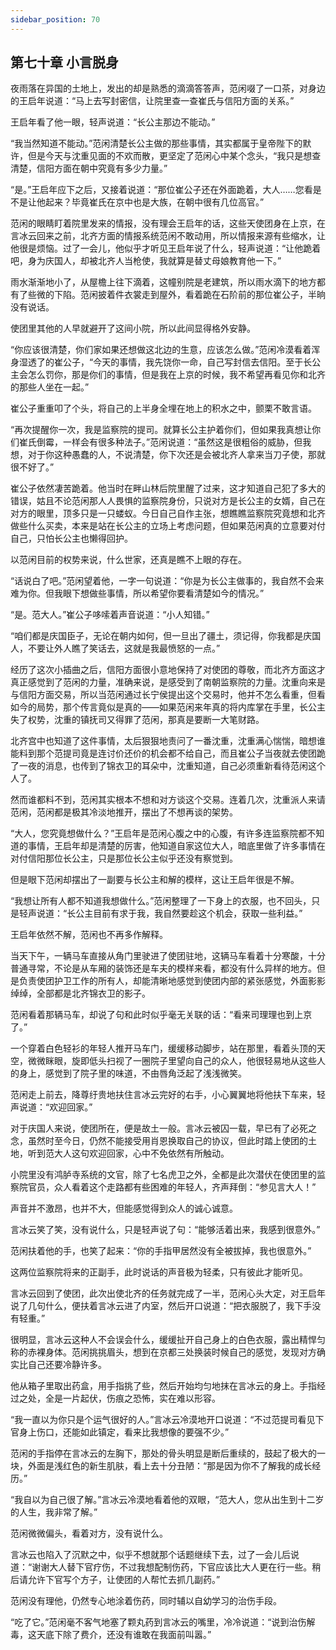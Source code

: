 ```yaml
---
sidebar_position: 70
---
```


## 第七十章 **小言脱身**

夜雨落在异国的土地上，发出的却是熟悉的滴滴答答声，范闲啜了一口茶，对身边的王启年说道：“马上去写封密信，让院里查一查崔氏与信阳方面的关系。”

王启年看了他一眼，轻声说道：“长公主那边不能动。”

“我当然知道不能动。”范闲清楚长公主做的那些事情，其实都属于皇帝陛下的默许，但是今天与沈重见面的不欢而散，更坚定了范闲心中某个念头，“我只是想查清楚，信阳方面在朝中究竟有多少力量。”

“是。”王启年应下之后，又接着说道：“那位崔公子还在外面跪着，大人……您看是不是让他起来？毕竟崔氏在京中也是大族，在朝中很有几位高官。”

范闲的眼睛盯着院里发来的情报，没有理会王启年的话，这些天使团身在上京，在言冰云回来之前，北齐方面的情报系统范闲不敢动用，所以情报来源有些缩水，让他很是烦恼。过了一会儿，他似乎才听见王启年说了什么，轻声说道：“让他跪着吧，身为庆国人，却被北齐人当枪使，我就算是替丈母娘教育他一下。”

雨水渐渐地小了，从屋檐上往下滴着，这幢别院是老建筑，所以雨水滴下的地方都有了些微的下陷。范闲披着件衣裳走到屋外，看着跪在石阶前的那位崔公子，半晌没有说话。

使团里其他的人早就避开了这间小院，所以此间显得格外安静。

“你应该很清楚，你们家如果还想做这北边的生意，应该怎么做。”范闲冷漠看着浑身湿透了的崔公子，“今天的事情，我先饶你一命，自己写封信去信阳。至于长公主会怎么罚你，那是你们的事情，但是我在上京的时候，我不希望再看见你和北齐的那些人坐在一起。”

崔公子重重叩了个头，将自己的上半身全埋在地上的积水之中，颤栗不敢言语。

“再次提醒你一次，我是监察院的提司。就算长公主护着你们，但如果我真想让你们崔氏倒霉，一样会有很多种法子。”范闲说道：“虽然这是很粗俗的威胁，但我想，对于你这种愚蠢的人，不说清楚，你下次还是会被北齐人拿来当刀子使，那就很不好了。”

崔公子依然凄苦跪着。他当时在畔山林后院里醒了过来，这才知道自己犯了多大的错误，姑且不论范闲那人人畏惧的监察院身份，只说对方是长公主的女婿，自己在对方的眼里，顶多只是一只蝼蚁。今日自己自作主张，想瞧瞧监察院究竟想和北齐做些什么买卖，本来是站在长公主的立场上考虑问题，但如果范闲真的立意要对付自己，只怕长公主也懒得回护。

以范闲目前的权势来说，什么世家，还真是瞧不上眼的存在。

“话说白了吧。”范闲望着他，一字一句说道：“你是为长公主做事的，我自然不会来难为你。但我眼下想做些事情，所以希望你要看清楚如今的情况。”

“是。范大人。”崔公子哆嗦着声音说道：“小人知错。”

“咱们都是庆国臣子，无论在朝内如何，但一旦出了疆土，须记得，你我都是庆国人，不要让外人瞧了笑话去，这就是我最愤怒的一点。”

经历了这次小插曲之后，信阳方面很小意地保持了对使团的尊敬，而北齐方面这才真正感觉到了范闲的力量，准确来说，是感受到了南朝监察院的力量。沈重向来是与信阳方面交易，所以当范闲通过长宁侯提出这个交易时，他并不怎么看重，但看如今的局势，那个传言竟似是真的——如果范闲来年真的将内库掌在手里，长公主失了权势，沈重的镇抚司又得罪了范闲，那真是要断一大笔财路。

北齐宫中也知道了这件事情，太后狠狠地责问了一番沈重，沈重满心惴惴，暗想谁能料到那个范提司竟是连讨价还价的机会都不给自己，而且崔公子当夜就去使团跪了一夜的消息，也传到了锦衣卫的耳朵中，沈重知道，自己必须重新看待范闲这个人了。

然而谁都料不到，范闲其实根本不想和对方谈这个交易。连着几次，沈重派人来请范闲，范闲都是极其冷淡地推开，摆出了不想再谈的架势。

“大人，您究竟想做什么？”王启年是范闲心腹之中的心腹，有许多连监察院都不知道的事情，王启年却是清楚的厉害，他知道自家这位大人，暗底里做了许多事情在对付信阳那位长公主，只是那位长公主似乎还没有察觉到。

但是眼下范闲却摆出了一副要与长公主和解的模样，这让王启年很是不解。

“我想让所有人都不知道我想做什么。”范闲整理了一下身上的衣服，也不回头，只是轻声说道：“长公主目前有求于我，我自然要趁这个机会，获取一些利益。”

王启年依然不解，范闲也不再多作解释。

当天下午，一辆马车直接从角门里驶进了使团驻地，这辆马车看着十分寒酸，十分普通寻常，不论是从车厢的装饰还是车夫的模样来看，都没有什么异样的地方。但是负责使团护卫工作的所有人，却能清晰地感觉到使团内部的紧张感觉，外面影影绰绰，全部都是北齐锦衣卫的影子。

范闲看着那辆马车，却说了句和此时似乎毫无关联的话：“看来司理理也到上京了。”

一个穿着白色轻衫的年轻人推开马车门，缓缓移动脚步，站在那里，看着头顶的天空，微微眯眼，旋即低头扫视了一圈院子里望向自己的众人，他很轻易地从这些人的身上，感觉到了院子里的味道，不由唇角泛起了浅浅微笑。

范闲走上前去，降尊纡贵地扶住言冰云完好的右手，小心翼翼地将他扶下车来，轻声说道：“欢迎回家。”

对于庆国人来说，使团所在，便是故土一般。言冰云被囚一载，早已有了必死之念，虽然时至今日，仍然不能接受用肖恩换取自己的协议，但此时踏上使团的土地，听到范大人这句欢迎回家，心中不免依然有所触动。

小院里没有鸿胪寺系统的文官，除了七名虎卫之外，全都是此次潜伏在使团里的监察院官员，众人看着这个走路都有些困难的年轻人，齐声拜倒：“参见言大人！”

声音并不激昂，也并不大，但能感觉得到众人的诚心诚意。

言冰云笑了笑，没有说什么，只是轻声说了句：“能够活着出来，我感到很意外。”

范闲扶着他的手，也笑了起来：“你的手指甲居然没有全被拔掉，我也很意外。”

这两位监察院将来的正副手，此时说话的声音极为轻柔，只有彼此才能听见。

言冰云回到了使团，此次出使北齐的任务就完成了一半，范闲心头大定，对王启年说了几句什么，便扶着言冰云进了内室，然后开口说道：“把衣服脱了，我下手没有轻重。”

很明显，言冰云这种人不会误会什么，缓缓扯开自己身上的白色衣服，露出精悍匀称的赤裸身体。范闲挑挑眉头，想到在京都三处换装时候自己的感觉，发现对方确实比自己还要冷静许多。

他从箱子里取出药盒，用手指挑了些，然后开始均匀地抹在言冰云的身上。手指经过之处，全是一片起伏，伤痕之恐怖，实在难以形容。

“我一直以为你只是个运气很好的人。”言冰云冷漠地开口说道：“不过范提司看见下官身上伤口，还能如此镇定，看来比我想像的要强不少。”

范闲的手指停在言冰云的左胸下，那处的骨头明显是断后重续的，鼓起了极大的一块，外面是浅红色的新生肌肤，看上去十分丑陋：“那是因为你不了解我的成长经历。”

“我自以为自己很了解。”言冰云冷漠地看着他的双眼，“范大人，您从出生到十二岁的人生，我非常了解。”

范闲微微偏头，看着对方，没有说什么。

言冰云也陷入了沉默之中，似乎不想就那个话题继续下去，过了一会儿后说道：“谢谢大人替下官疗伤，不过我想配制伤药，下官应该比大人更在行一些。稍后请允许下官写个方子，让使团的人帮忙去抓几副药。”

范闲没有理他，仍然专心地涂着伤药，同时辅以自幼学习的治伤手段。

“吃了它。”范闲毫不客气地塞了颗丸药到言冰云的嘴里，冷冷说道：“说到治伤解毒，这天底下除了费介，还没有谁敢在我面前叫嚣。”

